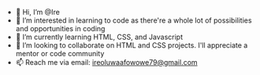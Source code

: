 - 👋 Hi, I’m @Ire
- 👀 I’m interested in learning to code as there're a whole lot of possibilities and opportunities in coding
- 🌱 I’m currently learning HTML, CSS, and Javascript
- 💞️ I’m looking to collaborate on HTML and CSS projects. I'll appreciate a mentor or code community
- 📫 Reach me via email: ireoluwaafowowe79@gmail.com

<!---
IDAN-solo/IDAN-solo is a ✨ special ✨ repository because its `README.md` (this file) appears on your GitHub profile.
You can click the Preview link to take a look at your changes.
--->
